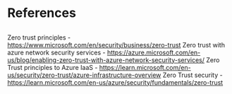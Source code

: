 # References

## 
Zero trust principles - https://www.microsoft.com/en/security/business/zero-trust
Zero trust with azure network security services - https://azure.microsoft.com/en-us/blog/enabling-zero-trust-with-azure-network-security-services/
Zero Trust principles to Azure IaaS - https://learn.microsoft.com/en-us/security/zero-trust/azure-infrastructure-overview
Zero Trust security - https://learn.microsoft.com/en-us/azure/security/fundamentals/zero-trust